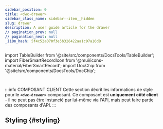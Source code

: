 ```yaml
---
sidebar_position: 0
title: <dwc-drawer>
sidebar_class_name: sidebar--item__hidden
slug: drawer
description: A user guide article for the drawer
// pagination_prev: null
// pagination_next: null
_i18n_hash: 5f4c52a070f3e5b326422aa1c97a10d8
---
```

import TableBuilder from '@site/src/components/DocsTools/TableBuilder';
import FiberSmartRecordIcon from '@mui/icons-material/FiberSmartRecord';
import DocChip from '@site/src/components/DocsTools/DocChip';

<DocChip chip='shadow' />

<br />

:::info COMPOSANT CLIENT
Cette section décrit les informations de style pour le **`<dwc-drawer>`** composant. Ce composant est **uniquement côté client** - il ne peut pas être instancié par lui-même via l'API, mais peut faire partie des composants d'API.
:::

## Styling {#styling}

<TableBuilder name="dwc-drawer" clientComponent />
